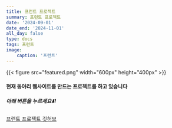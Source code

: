 ```yaml
---
title: 프런트 프로젝트
summary: 프런트 프로젝트
date: '2024-09-01'
date_end: '2024-11-01'
all_day: false
type: docs
tags: 프런트
image:
    caption: '프런트'
---
```

{{< figure src="featured.png" width="600px" height="400px" >}}

#### 현재 동아리 웹사이트를 만드는 프로젝트를 하고 있습니다


##### 아래 버튼을 누르세요⬇️!

[프런트 프로젝트 깃허브](https://github.com/JBNU-CPU/CPU_Web_Front)